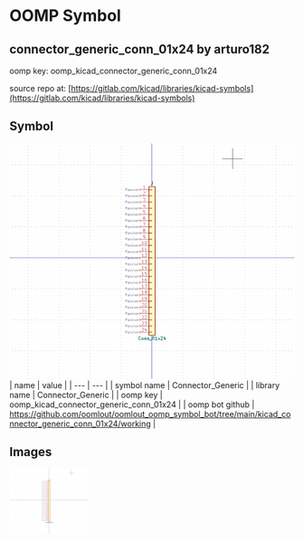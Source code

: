 # OOMP Symbol  
## connector_generic_conn_01x24  by arturo182  
  
oomp key: oomp_kicad_connector_generic_conn_01x24  
  
source repo at: [https://gitlab.com/kicad/libraries/kicad-symbols](https://gitlab.com/kicad/libraries/kicad-symbols)  
## Symbol  
  
[![working.png](working_600.png)](working.png)  
| name | value | 
| --- | --- | 
| symbol name | Connector_Generic | 
| library name | Connector_Generic | 
| oomp key | oomp_kicad_connector_generic_conn_01x24 | 
| oomp bot github | https://github.com/oomlout/oomlout_oomp_symbol_bot/tree/main/kicad_connector_generic_conn_01x24/working | 
## Images  
  
[![working.png](working_140.png)](working.png)  
